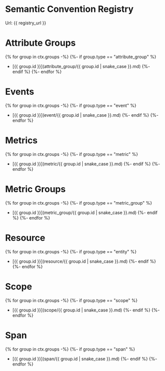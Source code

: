 # Semantic Convention Registry

Url: {{ registry_url }}

# Attribute Groups
{% for group in ctx.groups -%}
{%- if group.type == "attribute_group" %}
- [{{ group.id }}](attribute_group/{{ group.id | snake_case }}.md)
{%- endif %}
{%- endfor %}

# Events
{% for group in ctx.groups -%}
{%- if group.type == "event" %}
- [{{ group.id }}](event/{{ group.id | snake_case }}.md)
  {%- endif %}
  {%- endfor %}

# Metrics
{% for group in ctx.groups -%}
{%- if group.type == "metric" %}
- [{{ group.id }}](metric/{{ group.id | snake_case }}.md)
{%- endif %}
{%- endfor %}

# Metric Groups
{% for group in ctx.groups -%}
{%- if group.type == "metric_group" %}
- [{{ group.id }}](metric_group/{{ group.id | snake_case }}.md)
  {%- endif %}
  {%- endfor %}

# Resource
{% for group in ctx.groups -%}
{%- if group.type == "entity" %}
- [{{ group.id }}](resource/{{ group.id | snake_case }}.md)
  {%- endif %}
  {%- endfor %}

# Scope
{% for group in ctx.groups -%}
{%- if group.type == "scope" %}
- [{{ group.id }}](scope/{{ group.id | snake_case }}.md)
  {%- endif %}
  {%- endfor %}

# Span
{% for group in ctx.groups -%}
{%- if group.type == "span" %}
- [{{ group.id }}](span/{{ group.id | snake_case }}.md)
  {%- endif %}
  {%- endfor %}